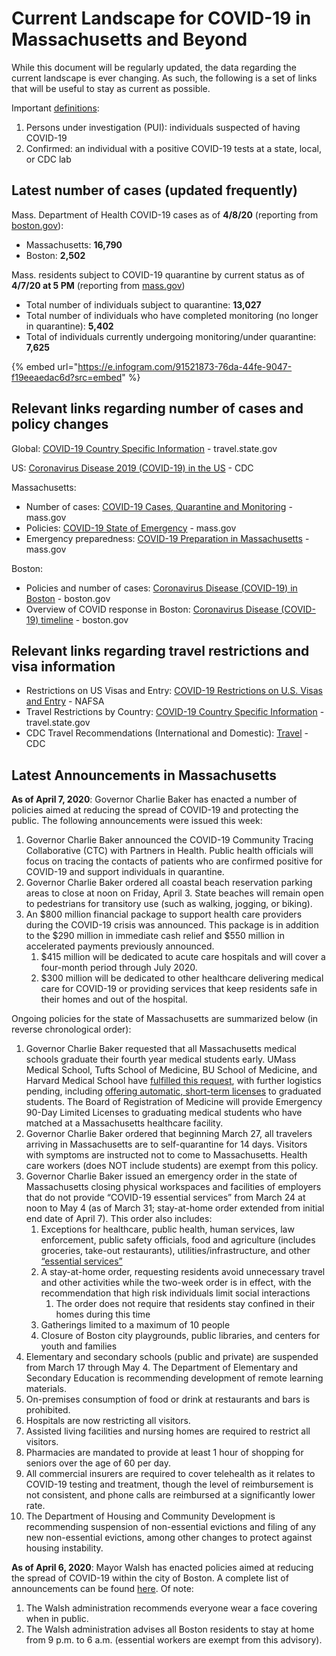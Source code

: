 # Current Landscape for COVID-19 in Massachusetts and Beyond

While this document will be regularly updated, the data regarding the current landscape is ever changing. As such, the following is a set of links that will be useful to stay as current as possible.

Important [definitions](https://www.cdc.gov/coronavirus/2019-ncov/php/reporting-pui.html):

1. Persons under investigation \(PUI\): individuals suspected of having COVID-19
2. Confirmed: an individual with a positive COVID-19 tests at a state, local, or CDC lab

## Latest number of cases \(updated frequently\)

Mass. Department of Health COVID-19 cases as of **4/8/20** \(reporting from [boston.gov](https://www.boston.gov/news/coronavirus-disease-covid-19-boston)\):

* Massachusetts:  **16,790**
* Boston:  **2,502**

Mass. residents subject to COVID-19 quarantine by current status as of **4/7/20 at 5 PM** \(reporting from [mass.gov](https://www.mass.gov/info-details/covid-19-cases-quarantine-and-monitoring)\)

* Total number of individuals subject to quarantine: **13,027**
* Total number of individuals who have completed monitoring \(no longer in quarantine\): **5,402**
* Total of individuals currently undergoing monitoring/under quarantine: **7,625**

{% embed url="https://e.infogram.com/91521873-76da-44fe-9047-f19eeaedac6d?src=embed" %}

## Relevant links regarding number of cases and policy changes

Global: [COVID-19 Country Specific Information](https://travel.state.gov/content/travel/en/traveladvisories/COVID-19-Country-Specific-Information.html) - travel.state.gov

US: [Coronavirus Disease 2019 \(COVID-19\) in the US](https://www.cdc.gov/coronavirus/2019-ncov/cases-in-us.html) - CDC

Massachusetts:

* Number of cases: [COVID-19 Cases, Quarantine and Monitoring](https://www.mass.gov/info-details/covid-19-cases-quarantine-and-monitoring) - mass.gov
* Policies: [COVID-19 State of Emergency](https://www.mass.gov/info-details/covid-19-state-of-emergency) - mass.gov
* Emergency preparedness: [COVID-19 Preparation in Massachusetts](https://www.mass.gov/info-details/covid-19-preparation-in-massachusetts) - mass.gov 

Boston:

* Policies and number of cases: [Coronavirus Disease \(COVID-19\) in Boston](https://www.boston.gov/news/coronavirus-disease-covid-19-boston) - boston.gov
* Overview of COVID response in Boston: [Coronavirus Disease \(COVID-19\) timeline](https://www.boston.gov/departments/public-health-commission/coronavirus-timeline) - boston.gov

## Relevant links regarding travel restrictions and visa information

* Restrictions on US Visas and Entry: [COVID-19 Restrictions on U.S. Visas and Entry](https://www.nafsa.org/regulatory-information/covid-19-restrictions-us-visas-and-entry) - NAFSA
* Travel Restrictions by Country: [COVID-19 Country Specific Information](https://travel.state.gov/content/travel/en/traveladvisories/COVID-19-Country-Specific-Information.html) - travel.state.gov
* CDC Travel Recommendations \(International and Domestic\): [Travel](https://www.cdc.gov/coronavirus/2019-ncov/travelers/index.html) - CDC

## **Latest Announcements in Massachusetts**

**As of April 7, 2020**: Governor Charlie Baker has enacted a number of policies aimed at reducing the spread of COVID-19 and protecting the public. The following announcements were issued this week:

1. Governor Charlie Baker announced the COVID-19 Community Tracing Collaborative \(CTC\) with Partners in Health.  Public health officials will focus on tracing the contacts of patients who are confirmed positive for COVID-19 and support individuals in quarantine. 
2. Governor Charlie Baker ordered all coastal beach reservation parking areas to close at noon on Friday, April 3.  State beaches will remain open to pedestrians for transitory use \(such as walking, jogging, or biking\).  
3. An $800 million financial package to support health care providers during the COVID-19 crisis was announced. This package is in addition to the $290 million in immediate cash relief and $550 million in accelerated payments previously announced. 
   1. $415 million will be dedicated to acute care hospitals and will cover a four-month period through July 2020.
   2. $300 million will be dedicated to other healthcare delivering medical care for COVID-19 or providing services that keep residents safe in their homes and out of the hospital.

Ongoing policies for the state of Massachusetts are summarized below \(in reverse chronological order\): 

1. Governor Charlie Baker requested that all Massachusetts medical schools graduate their fourth year medical students early.  UMass Medical School, Tufts School of Medicine, BU School of Medicine, and Harvard Medical School have [fulfilled this request](https://www.masslive.com/coronavirus/2020/03/coronavirus-in-massachusetts-medical-students-graduate-early-to-join-the-chaotic-response-to-covid-19.html), with further logistics pending, including [offering automatic, short-term licenses](https://www.wbur.org/news/2020/03/26/baker-massachusetts-coronavirus) to graduated students. The Board of Registration of Medicine will provide Emergency 90-Day Limited Licenses to graduating medical students who have matched at a Massachusetts healthcare facility.
2. Governor Charlie Baker ordered that beginning March 27, all travelers arriving in Massachusetts are to self-quarantine for 14 days. Visitors with symptoms are instructed not to come to Massachusetts. Health care workers \(does NOT include students\) are exempt from this policy.
3. Governor Charlie Baker issued an emergency order in the state of Massachusetts closing physical workspaces and facilities of employers that do not provide “COVID-19 essential services” from March 24 at noon to May 4 \(as of March 31; stay-at-home order extended from initial end date of April 7\). This order also includes:
   1. Exceptions for healthcare, public health, human services, law enforcement, public safety officials, food and agriculture \(includes groceries, take-out restaurants\), utilities/infrastructure, and other [“essential services”](https://www.mass.gov/info-details/covid-19-essential-services)
   2. A stay-at-home order, requesting residents avoid unnecessary travel and other activities while the two-week order is in effect, with the recommendation that high risk individuals limit social interactions
      1. The order does not require that residents stay confined in their homes during this time
   3. Gatherings limited to a maximum of 10 people
   4. Closure of Boston city playgrounds, public libraries, and centers for youth and families
4. Elementary and secondary schools \(public and private\) are suspended from March 17 through May 4. The Department of Elementary and Secondary Education is recommending development of remote learning materials. 
5. On-premises consumption of food or drink at restaurants and bars is prohibited.
6. Hospitals are now restricting all visitors. 
7. Assisted living facilities and nursing homes are required to restrict all visitors.
8. Pharmacies are mandated to provide at least 1 hour of shopping for seniors over the age of 60 per day. 
9. All commercial insurers are required to cover telehealth as it relates to COVID-19 testing and treatment, though the level of reimbursement is not consistent, and phone calls are reimbursed at a significantly lower rate.
10. The Department of Housing and Community Development is recommending suspension of non-essential evictions and filing of any new non-essential evictions, among other changes to protect against housing instability.

**As of April 6, 2020**: Mayor Walsh has enacted policies aimed at reducing the spread of COVID-19 within the city of Boston. A complete list of announcements can be found [here](https://www.boston.gov/news/coronavirus-disease-covid-19-boston).  Of note:

1. The Walsh administration recommends everyone wear a face covering when in public. 
2. The Walsh administration advises all Boston residents to stay at home from 9 p.m. to 6 a.m. \(essential workers are exempt from this advisory\).

